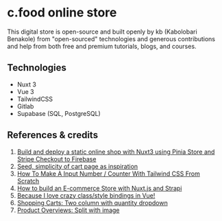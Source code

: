 # c.food online store
This digital store is open-source and built openly by kb (Kabolobari Benakole) from "open-sourced" technologies and generous contributions and help from both free and premium tutorials, blogs, and courses.


## Technologies
* Nuxt 3
* Vue 3
* TailwindCSS
* Gitlab
* Supabase (SQL, PostgreSQL)


## References & credits
1. [Build and deploy a static online shop with Nuxt3 using Pinia Store and Stripe Checkout to Firebase](https://keith-mifsud.me/blog/build-and-deploy-nuxt3-static-site-with-pinia-and-stripe-checkout-on-firebase)
2. [Seed, simplicity of cart page as inspiration](https://seed.com/cart?cart=syn-wk)
3. [How To Make A Input Number / Counter With Tailwind CSS From Scratch](https://www.tailwindcsscomponent.com/number-input-counter)
4. [How to build an E-commerce Store with Nuxt.js and Strapi](https://strapi.io/blog/how-to-build-an-e-commerce-store-with-nuxt-js-and-strapi)
5. [Because I love crazy class/style bindings in Vue!](https://vuejs.org/guide/essentials/class-and-style.html)
6. [Shopping Carts: Two column with quantity dropdown](https://tailwindui.com/components/ecommerce/components/shopping-carts#component-62d97a81daaa3dbe21ece61a58cdd0f8)
7. [Product Overviews: Split with image](https://tailwindui.com/components/ecommerce/components/product-overviews#component-7343b727d03bb437b9617fb26bf35021)